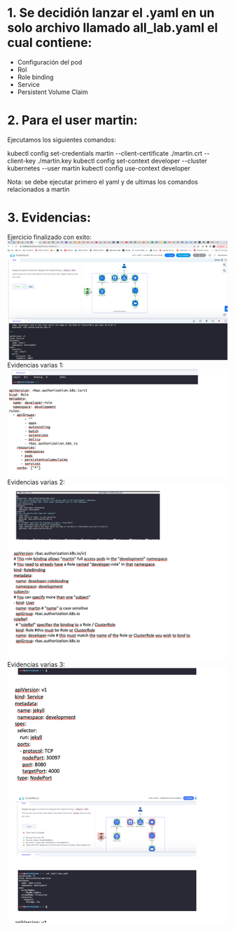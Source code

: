 # 1. Se decidión lanzar el .yaml en un solo archivo llamado all_lab.yaml el cual contiene:
- Configuración del pod
- Rol
- Role binding
- Service
- Persistent Volume Claim

# 2. Para el user martin:
Ejecutamos los siguientes comandos:

kubectl config set-credentials martin --client-certificate ./martin.crt --client-key ./martin.key
kubectl config set-context developer --cluster kubernetes --user martin
kubectl config use-context developer

Nota: se debe ejecutar primero el yaml y de ultimas los comandos relacionados a martin

# 3. Evidencias:

Ejercicio finalizado con exito:
![](assets/kub-1-2.png)
Evidencias varias 1:
![](assets/kub-1-3.png)
Evidencias varias 2:
![](assets/kub-1-4.png)
Evidencias varias 3:
![](assets/kub-1-5.png)
